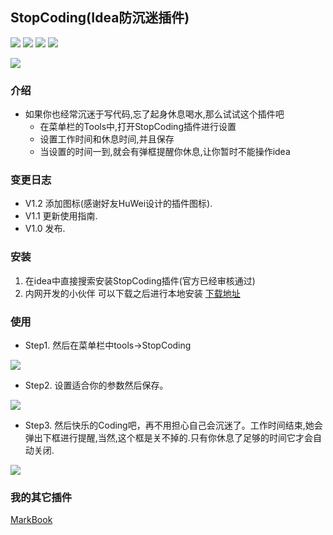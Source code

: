 ## StopCoding(Idea防沉迷插件)
![](https://img.shields.io/github/stars/jogeen/StopCoding)
![](https://img.shields.io/jetbrains/plugin/d/15740)
![](https://img.shields.io/badge/Version-V1.2-orange)
![](https://img.shields.io/github/license/jogeen/StopCoding)

![](https://raw.githubusercontent.com/jogeen/StopCoding/master/image/step.gif)
### 介绍
- 如果你也经常沉迷于写代码,忘了起身休息喝水,那么试试这个插件吧
    - 在菜单栏的Tools中,打开StopCoding插件进行设置
    - 设置工作时间和休息时间,并且保存
    - 当设置的时间一到,就会有弹框提醒你休息,让你暂时不能操作idea
    
### 变更日志

- V1.2 添加图标(感谢好友HuWei设计的插件图标).
- V1.1 更新使用指南.
- V1.0 发布.

### 安装

1. 在idea中直接搜索安装StopCoding插件(官方已经审核通过)
2. 内网开发的小伙伴 可以下载之后进行本地安装 [下载地址](https://github.com/jogeen/StopCoding/releases/tag/20210114-V1.2)

### 使用
- Step1. 然后在菜单栏中tools->StopCoding

![](https://raw.githubusercontent.com/jogeen/StopCoding/master/image/step1.png)

- Step2. 设置适合你的参数然后保存。

![](https://raw.githubusercontent.com/jogeen/StopCoding/master/image/step2.png)

- Step3. 然后快乐的Coding吧，再不用担心自己会沉迷了。工作时间结束,她会弹出下框进行提醒,当然,这个框是关不掉的.只有你休息了足够的时间它才会自动关闭.

![](https://raw.githubusercontent.com/jogeen/StopCoding/master/image/step3.png)
### 我的其它插件
[MarkBook](https://github.com/jogeen/MarkBook)
